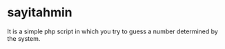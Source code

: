# sayitahmin
It is a simple php script in which you try to guess a number determined by the system.
